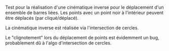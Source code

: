 Test pour la réalisation d'une cinématique inverse pour le déplacement d'un ensemble de barres liées. 
Les points avec un point noir à l'intérieur peuvent être déplacés (par cliqué/déplacé).

La cinématique inverse est réalisée via l'intersection de cercles.

Le "clignotement" lors du déplacement de points est évidemment un bug, probablement dû à l'algo d'intersection de cercles.

